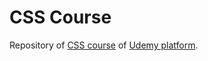 # CSS Course

Repository of [CSS course](https://www.udemy.com/course/programacion-desarrollo-web/) of [Udemy platform](https://www.udemy.com/).
